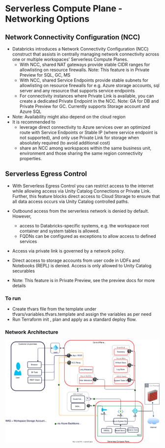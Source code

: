 # Serverless Compute Plane - Networking Options
## Network Connectivity Configuration (NCC) 
- Databricks introduces a Network Connectivity Configuration (NCC) construct that assists in centrally managing network connectivity across one or multiple workspaces’ Serverless Compute Planes.
  - With NCC, shared NAT gateways provide stable CIDR ranges for allowlisting on resource firewalls. Note: This feature is in Private Preview for SQL, GC, MS 
  - With NCC, shared Service Endpoints provide stable subnets for allowlisting on resource firewalls for e.g. Azure storage accounts, sql server and any resource that supports service endpoints
  - For connectivity instances where Private Link is available, you can create a dedicated Private Endpoint in the NCC. Note: GA for DB and Private Preview for GC. Currently supports Storage account and Azure SQL
- Note: Availability might also depend on the cloud region
- It is recommended to
  - leverage direct connectivity to Azure services over an optimized route with Service Endpoints or Stable IP (where service endpoint is not supported), and only use Private Link for storage when absolutely required (to avoid additional cost)
  - share an NCC among workspaces within the same business unit, environment and those sharing the same region connectivity properties. 

## Serverless Egress Control
-  With Serverless Egress Control you can restrict access to the internet while allowing access via Unity Catalog Connections or Private Link. Further, this feature blocks direct access to Cloud Storage to ensure that all data access occurs via Unity Catalog controlled paths. 
  - Outbound access from the serverless network is denied by default. However, 
    - access to Databricks-specific systems, e.g. the workspace root container and system tables is allowed.
    - FQDNs can be configured as exceptions to allow access to defined services
  - Access via private link is governed by a network policy.
  - Direct access to storage accounts from user code in UDFs and Notebooks (REPL) is denied. Access is only allowed to Unity Catalog securables

  - Note: This feature is in Private Preview, see the preview docs for more details

### To run
- Create tfvars file from the template under tfvars/variables.tfvars.template and assign the variables as per need
- Run Terraform init , plan and apply as a standard deploy flow.

### Network Architecture
![alt text](./drawio/architecture.drawio.svg)
